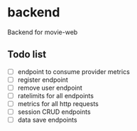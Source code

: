 # backend
Backend for movie-web

## Todo list
 - [ ] endpoint to consume provider metrics
 - [ ] register endpoint
 - [ ] remove user endpoint
 - [ ] ratelimits for all endpoints
 - [ ] metrics for all http requests
 - [ ] session CRUD endpoints
 - [ ] data save endpoints
